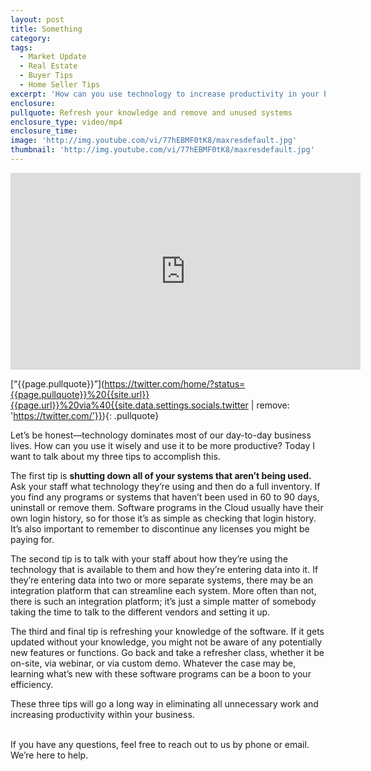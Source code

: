 ```yaml
---
layout: post
title: Something
category:
tags:
  - Market Update
  - Real Estate
  - Buyer Tips
  - Home Seller Tips
excerpt: 'How can you use technology to increase productivity in your business? I have three tips to help you do this. The first is shutting down any systems that aren’t being used. If you do a full inventory and find any software programs that haven’t been used in 60 to 90 days, remove them. To learn other tips that will help you use technology to improve your business, watch this short video.'
enclosure:
pullquote: Refresh your knowledge and remove and unused systems
enclosure_type: video/mp4
enclosure_time:
image: 'http://img.youtube.com/vi/77hEBMF0tK8/maxresdefault.jpg'
thumbnail: 'http://img.youtube.com/vi/77hEBMF0tK8/maxresdefault.jpg'
---
```



<iframe width="560" height="315" src="https://www.youtube.com/embed/77hEBMF0tK8" frameborder="0" allowfullscreen=""></iframe>

[“{{page.pullquote}}”](https://twitter.com/home/?status={{page.pullquote}}%20{{site.url}}{{page.url}}%20via%40{{site.data.settings.socials.twitter | remove: 'https://twitter.com/'}}){: .pullquote}

Let’s be honest—technology dominates most of our day-to-day business lives. How can you use it wisely and use it to be more productive? Today I want to talk about my three tips to accomplish this.

The first tip is **shutting down all of your systems that aren’t being used.** Ask your staff what technology they’re using and then do a full inventory. If you find any programs or systems that haven’t been used in 60 to 90 days, uninstall or remove them. Software programs in the Cloud usually have their own login history, so for those it’s as simple as checking that login history. It’s also important to remember to discontinue any licenses you might be paying for.

The second tip is to talk with your staff about how they’re using the technology that is available to them and how they’re entering data into it. If they’re entering data into two or more separate systems, there may be an integration platform that can streamline each system. More often than not, there is such an integration platform; it’s just a simple matter of somebody taking the time to talk to the different vendors and setting it up.

The third and final tip is refreshing your knowledge of the software. If it gets updated without your knowledge, you might not be aware of any potentially new features or functions. Go back and take a refresher class, whether it be on-site, via webinar, or via custom demo. Whatever the case may be, learning what’s new with these software programs can be a boon to your efficiency. &nbsp;

These three tips will go a long way in eliminating all unnecessary work and increasing productivity within your business.

<br>If you have any questions, feel free to reach out to us by phone or email. We’re here to help.
